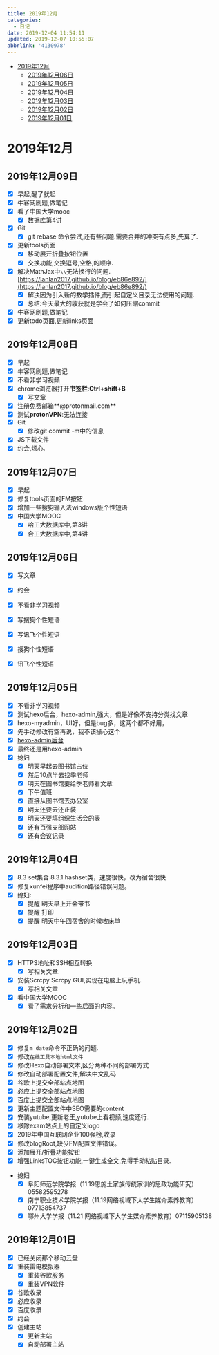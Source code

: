 ```yaml
---
title: 2019年12月
categories: 
  - 日记
date: 2019-12-04 11:54:11
updated: 2019-12-07 10:55:07
abbrlink: '4130978'
---
```

<div id='my_toc'>

- [2019年12月](/4130978/#2019年12月)
    - [2019年12月06日](/4130978/#2019年12月06日)
    - [2019年12月05日](/4130978/#2019年12月05日)
    - [2019年12月04日](/4130978/#2019年12月04日)
    - [2019年12月03日](/4130978/#2019年12月03日)
    - [2019年12月02日](/4130978/#2019年12月02日)
    - [2019年12月01日](/4130978/#2019年12月01日)

</div>
<!--more-->
<script>if (navigator.platform.search('arm')==-1){document.getElementById('my_toc').style.display = 'none';}</script>

<!--end-->
# 2019年12月

## 2019年12月09日
- [x] 早起,醒了就起
- [x] 牛客网刷题,做笔记
- [x] 看了中国大学mooc
    - [x] 数据库第4讲
- [x] Git
  - [x] git rebase 命令尝试,还有些问题.需要合并的冲突有点多,先算了.
- [x] 更新tools页面
  - [x] 移动展开折叠按钮位置
  - [x] 交换功能,交换逗号,空格,的顺序.
- [x] 解决MathJax中`\\`无法换行的问题.[https://lanlan2017.github.io/blog/eb86e892/](https://lanlan2017.github.io/blog/eb86e892/)
  - [x] 解决因为引入新的数学插件,而引起自定义目录无法使用的问题.
  - [x] 总结:今天最大的收获就是学会了如何压缩commit
- [x] 牛客网刷题,做笔记
- [x] 更新todo页面,更新links页面

## 2019年12月08日
- [x] 早起
- [x] 牛客网刷题,做笔记
- [x] 不看非学习视频
- [x] chrome浏览器打开**书签栏**:**Ctrl+shift+B**
  - [x] 写文章
- [x] 注册免费邮箱**@protonmail.com**
- [x] 测试**protonVPN**:无法连接
- [x] Git
  - [x] 修改git commit -m中的信息
- [x] JS下载文件
- [x] 约会,烦心.

## 2019年12月07日
- [x] 早起
- [x] 修复tools页面的FM按钮
- [x] 增加一些搜狗输入法windows版个性短语
- [x] 中国大学MOOC
  - [x] 哈工大数据库中,第3讲
  - [x] 合工大数据库中,第4讲

## 2019年12月06日
- [x] 写文章
- [x] 约会
- [x] 不看非学习视频
- [x] 写搜狗个性短语
- [x] 写讯飞个性短语
- [x] 搜狗个性短语
- [x] 讯飞个性短语


## 2019年12月05日
- [x] 不看非学习视频
- [x] 测试hexo后台，hexo-admin,强大，但是好像不支持分类找文章
- [x] hexo-myadmin，UI好，但是bug多，这两个都不好用，
- [x] 先手动修改有空再说，我不该操心这个
- [x] [hexo-admin后台](https://albenw.github.io/posts/4ffa5bc6/)
- [x] 最终还是用hexo-admin
- [x] 媳妇
    - [x] 明天早起去图书馆占位
    - [x] 然后10点半去找季老师
    - [x] 明天在图书馆要给季老师看文章
    - [x] 下午值班
    - [x] 直接从图书馆去办公室
    - [x] 明天还要去还正装
    - [x] 明天还要填组织生活会的表
    - [x] 还有百强支部网站
    - [x] 还有会议记录

## 2019年12月04日
- [x] 8.3 set集合 8.3.1 hashset类，速度很怏，改为宿舍很快
- [x] 修复xunfei程序中audition路径错误问题。
- [x] 媳妇:
  - [x] 提醒 明天早上开会带书
  - [x] 提醒 打印
  - [x] 提醒 明天中午回宿舍的时候收床单

## 2019年12月03日
- [x] HTTPS地址和SSH相互转换
  - [x] 写相关文章.
- [x] 安装Scrcpy Scrcpy GUI,实现在电脑上玩手机.
  - [x] 写相关文章
- [x] 看中国大学MOOC
  - [x] 看了需求分析和一些后面的内容。

## 2019年12月02日
- [x] 修复`m date`命令不正确的问题.
- [x] 修改`在线工具本地html文件`
- [x] 修改Hexo自动部署文本,区分两种不同的部署方式
- [x] 修改自动部署配置文件,解决中文乱码
- [x] 谷歌上提交全部站点地图
- [x] 必应上提交全部站点地图
- [x] 百度上提交全部站点地图
- [x] 更新主题配置文件中SEO需要的content
- [x] 安装yutube,更新老王,yutube上看视频,速度还行.
- [x] 移除exam站点上的自定义logo
- [x] 2019年中国互联网企业100强榜,收录
- [x] 修改blogRoot,缺少FM配置文件错误。
- [x] 添加展开/折叠功能按钮
- [x] 增强LinksTOC按钮功能,一键生成全文,免得手动粘贴目录.
- 媳妇
  - [x] 阜阳师范学院学报（11.19恩施土家族传统家训的思政功能研究）05582595278
  - [x] 南宁职业技术学院学报（11.19网络视域下大学生媒介素养教育）07713854737
  - [x] 鄂州大学学报（11.21 网络视域下大学生媒介素养教育）07115905138

## 2019年12月01日
- [x] 已经关闭那个移动云盘
- [x] 重装雷电模拟器
  - [x] 重装谷歌服务
  - [x] 重装VPN软件
- [x] 谷歌收录
- [x] 必应收录
- [x] 百度收录
- [x] 约会
- [x] 创建主站
    - [x] 更新主站
    - [x] 自动部署主站
